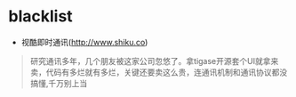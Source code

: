 # blacklist

- 视酷即时通讯(http://www.shiku.co)
> 研究通讯多年，几个朋友被这家公司忽悠了。拿tigase开源套个UI就拿来卖，代码有多烂就有多烂，关键还要卖这么贵，连通讯机制和通讯协议都没搞懂,千万别上当
